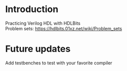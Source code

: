 # Introduction
Practicing Verilog HDL with HDLBits  
Problem sets: https://hdlbits.01xz.net/wiki/Problem_sets

# Future updates  
Add testbenches to test with your favorite compiler
